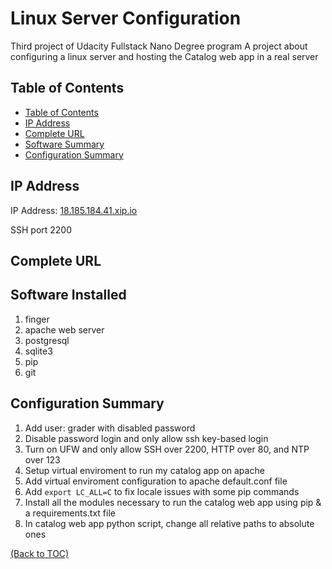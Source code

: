 # Linux Server Configuration
Third project of Udacity Fullstack Nano Degree program
A project about configuring a linux server and hosting the Catalog web app in a real server

## Table of Contents

- [Table of Contents](#table-of-contents)
- [IP Address](#ip-address)
- [Complete URL](#complete-url)
- [Software Summary](#software-summary)
- [Configuration Summary](#configuration-summary)

## IP Address
IP Address: [18.185.184.41.xip.io](http://18.185.184.41.xip.io)

SSH port 2200

## Complete URL

## Software Installed
1. finger
2. apache web server
3. postgresql
4. sqlite3
5. pip
6. git

## Configuration Summary
1. Add user: grader with disabled password
2. Disable password login and only allow ssh key-based login
3. Turn on UFW and only allow SSH over 2200, HTTP over 80, and NTP over 123
4. Setup virtual enviroment to run my catalog app on apache
6. Add virtual enviroment configuration to apache default.conf file
5. Add `export LC_ALL=C` to fix locale issues with some pip commands
6. Install all the modules necessary to run the catalog web app using pip & a requirements.txt file
7. In catalog web app python script, change all relative paths to absolute ones

[(Back to TOC)](#table-of-contents)